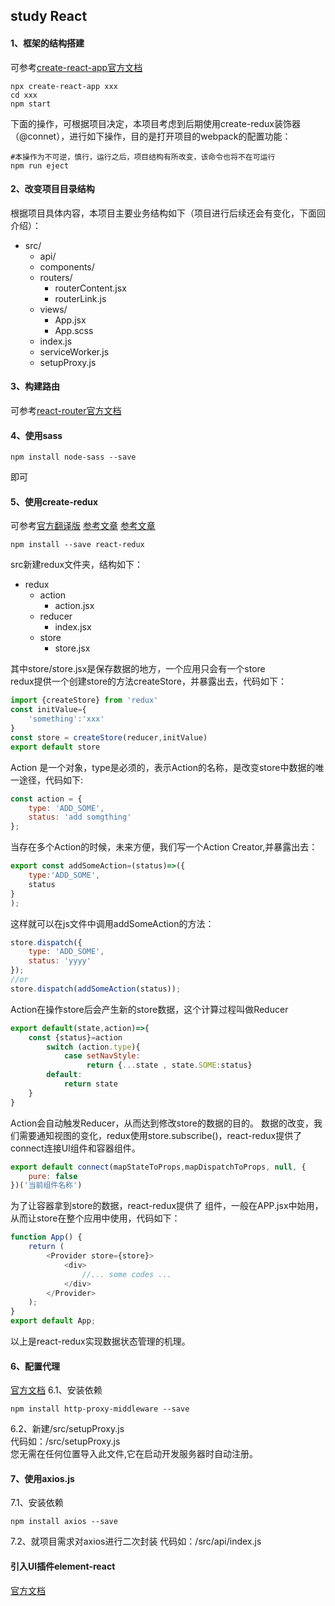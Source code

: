 
## study React
#### 1、框架的结构搭建
可参考[create-react-app官方文档](https://facebook.github.io/create-react-app/)
```
npx create-react-app xxx
cd xxx
npm start
```
下面的操作，可根据项目决定，本项目考虑到后期使用create-redux装饰器（@connet），进行如下操作，目的是打开项目的webpack的配置功能：
```
#本操作为不可逆，慎行，运行之后，项目结构有所改变，该命令也将不在可运行
npm run eject
```
#### 2、改变项目目录结构
根据项目具体内容，本项目主要业务结构如下（项目进行后续还会有变化，下面回介绍）：  
- src/
    - api/
    - components/
    - routers/
        - routerContent.jsx
        - routerLink.js
    - views/
        - App.jsx
        - App.scss
    - index.js
    - serviceWorker.js
    - setupProxy.js
#### 3、构建路由
可参考[react-router官方文档](https://reacttraining.com/react-router/web/guides/quick-start)
#### 4、使用sass
```
npm install node-sass --save
```
即可
#### 5、使用create-redux
可参考[官方翻译版](https://www.redux.org.cn/docs/react-redux/)
[参考文章](http://www.ruanyifeng.com/blog/2016/09/redux_tutorial_part_one_basic_usages.html)
[参考文章](http://www.ruanyifeng.com/blog/2016/09/redux_tutorial_part_three_react-redux.html)
```
npm install --save react-redux
```
src新建redux文件夹，结构如下：
- redux
    - action
        - action.jsx
    - reducer
        - index.jsx
    - store
        - store.jsx
        
其中store/store.jsx是保存数据的地方，一个应用只会有一个store    
redux提供一个创建store的方法createStore，并暴露出去，代码如下：
```javascript
import {createStore} from 'redux'
const initValue={
    'something':'xxx'
}
const store = createStore(reducer,initValue)
export default store
```
Action 是一个对象，type是必须的，表示Action的名称，是改变store中数据的唯一途径，代码如下:
```javascript
const action = {
    type: 'ADD_SOME',
    status: 'add somgthing'
};
```
当存在多个Action的时候，未来方便，我们写一个Action Creator,并暴露出去：
```javascript
export const addSomeAction=(status)=>({
    type:'ADD_SOME',
    status
}
);
```
这样就可以在js文件中调用addSomeAction的方法：
```javascript
store.dispatch({
    type: 'ADD_SOME',
    status: 'yyyy'
});
//or
store.dispatch(addSomeAction(status));
```
Action在操作store后会产生新的store数据，这个计算过程叫做Reducer     
```javascript
export default(state,action)=>{
    const {status}=action
        switch (action.type){
            case setNavStyle:
                 return {...state , state.SOME:status}
        default:
            return state
    }
}
```
Action会自动触发Reducer，从而达到修改store的数据的目的。
数据的改变，我们需要通知视图的变化，redux使用store.subscribe()，react-redux提供了connect连接UI组件和容器组件。
```javascript
export default connect(mapStateToProps,mapDispatchToProps, null, {
    pure: false
})('当前组件名称')
```
为了让容器拿到store的数据，react-redux提供了<Provider> 组件，一般在APP.jsx中始用，从而让store在整个应用中使用，代码如下：
```javascript
function App() {
    return (
        <Provider store={store}>
            <div>
                //... some codes ...
            </div>
        </Provider>
    );
}
export default App;
```
以上是react-redux实现数据状态管理的机理。
#### 6、配置代理
[官方文档](https://facebook.github.io/create-react-app/docs/proxying-api-requests-in-development#configuring-the-proxy-manually)
6.1、安装依赖
```
npm install http-proxy-middleware --save
```
6.2、新建/src/setupProxy.js<br>
代码如：/src/setupProxy.js<br>
您无需在任何位置导入此文件,它在启动开发服务器时自动注册。
#### 7、使用axios.js
7.1、安装依赖
```
npm install axios --save
```
7.2、就项目需求对axios进行二次封装
代码如：/src/api/index.js
#### 引入UI插件element-react
[官方文档](https://elemefe.github.io/element-react/#/zh-CN/quick-start)


